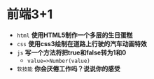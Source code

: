 # 前端3+1
- `html` **使用HTML5制作一个多层的生日蛋糕**
- `css` **使用css3绘制在道路上行驶的汽车动画特效**
- `js` **写一个方法将把true和false转为1和0**
  - `value=>Number(value)`
- `软技能` **你会厌倦工作吗？说说你的感受**

